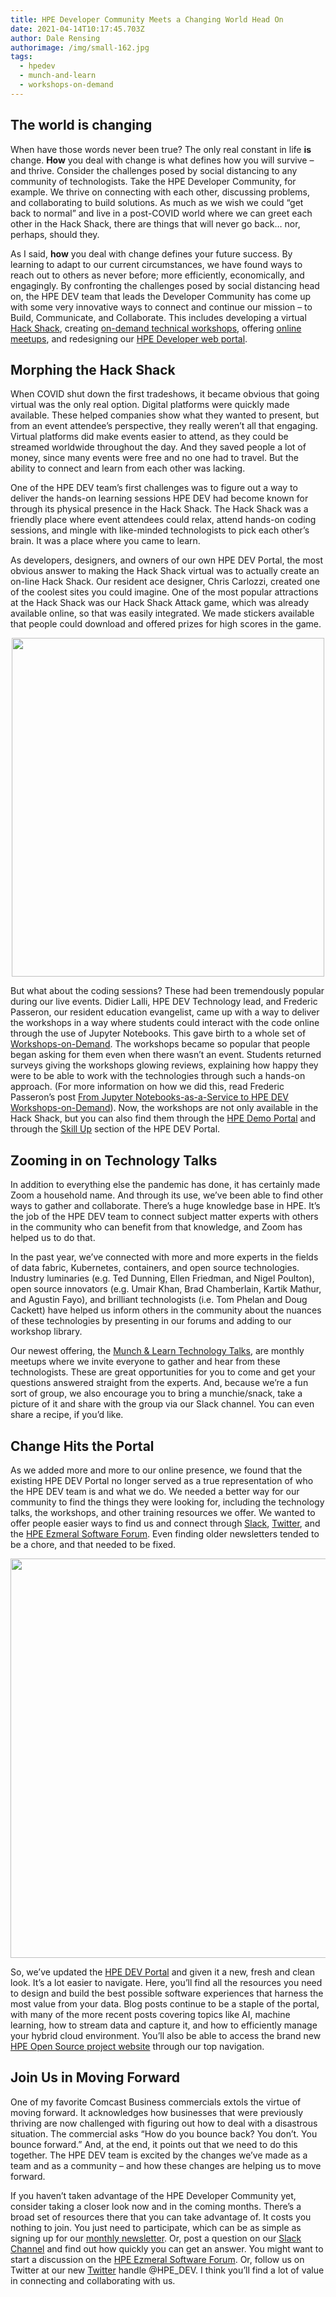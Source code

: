 ```yaml
---
title: HPE Developer Community Meets a Changing World Head On
date: 2021-04-14T10:17:45.703Z
author: Dale Rensing
authorimage: /img/small-162.jpg
tags:
  - hpedev
  - munch-and-learn
  - workshops-on-demand
---
```

## The world is changing

When have those words never been true? The only real constant in life **is** change. **How** you deal with change is what defines how you will survive – and thrive. Consider the challenges posed by social distancing to any community of technologists. Take the HPE Developer Community, for example. We thrive on connecting with each other, discussing problems, and collaborating to build solutions. As much as we wish we could “get back to normal” and live in a post-COVID world where we can greet each other in the Hack Shack, there are things that will never go back… nor, perhaps, should they. 

As I said, **how** you deal with change defines your future success. By learning to adapt to our current circumstances, we have found ways to reach out to others as never before; more efficiently, economically, and engagingly. By confronting the challenges posed by social distancing head on, the HPE DEV team that leads the Developer Community has come up with some very innovative ways to connect and continue our mission – to Build, Communicate, and Collaborate. This includes developing a virtual [Hack Shack](https://hackshack.hpedev.io/), creating [on-demand technical workshops](https://hackshack.hpedev.io/workshops), offering [online meetups](https://developer.hpe.com/campaign/munch-and-learn), and redesigning our [HPE Developer web portal](https://developer.hpe.com/).

## Morphing the Hack Shack

When COVID shut down the first tradeshows, it became obvious that going virtual was the only real option. Digital platforms were quickly made available. These helped companies show what they wanted to present, but from an event attendee’s perspective, they really weren’t all that engaging. Virtual platforms did make events easier to attend, as they could be streamed worldwide throughout the day. And they saved people a lot of money, since many events were free and no one had to travel. But the ability to connect and learn from each other was lacking.

One of the HPE DEV team’s first challenges was to figure out a way to deliver the hands-on learning sessions HPE DEV had become known for through its physical presence in the Hack Shack. The Hack Shack was a friendly place where event attendees could relax, attend hands-on coding sessions, and mingle with like-minded technologists to pick each other’s brain. It was a place where you came to learn.

As developers, designers, and owners of our own HPE DEV Portal, the most obvious answer to making the Hack Shack virtual was to actually create an on-line Hack Shack. Our resident ace designer, Chris Carlozzi, created one of the coolest sites you could imagine. One of the most popular attractions at the Hack Shack was our Hack Shack Attack game, which was already available online, so that was easily integrated. We made stickers available that people could download and offered prizes for high scores in the game.

<center><img src="/img/hpedev-world-is-changing-image1-small.png" height="542" width="500"></center>

But what about the coding sessions? These had been tremendously popular during our live events. Didier Lalli, HPE DEV Technology lead, and Frederic Passeron, our resident education evangelist, came up with a way to deliver the workshops in a way where students could interact with the code online through the use of Jupyter Notebooks. This gave birth to a whole set of [Workshops-on-Demand](https://hackshack.hpedev.io/workshops). The workshops became so popular that people began asking for them even when there wasn’t an event. Students returned surveys giving the workshops glowing reviews, explaining how happy they were to be able to work with the technologies through such a hands-on approach. (For more information on how we did this, read Frederic Passeron’s post [From Jupyter Notebooks-as-a-Service to HPE DEV Workshops-on-Demand](https://developer.hpe.com/blog/2021-04-12-from-jupyter-notebooks-as-a-service-to-hpe-dev-workshops-on-demand/)). Now, the workshops are not only available in the Hack Shack, but you can also find them through the [HPE Demo Portal](https://hpedemoportal.ext.hpe.com/login) and through the [Skill Up](https://developer.hpe.com/skillup/) section of the HPE DEV Portal. 

## Zooming in on Technology Talks

In addition to everything else the pandemic has done, it has certainly made Zoom a household name. And through its use, we’ve been able to find other ways to gather and collaborate. There’s a huge knowledge base in HPE. It’s the job of the HPE DEV team to connect subject matter experts with others in the community who can benefit from that knowledge, and Zoom has helped us to do that.

In the past year, we’ve connected with more and more experts in the fields of data fabric, Kubernetes, containers, and open source technologies. Industry luminaries (e.g. Ted Dunning, Ellen Friedman, and Nigel Poulton), open source innovators (e.g. Umair Khan, Brad Chamberlain, Kartik Mathur, and Agustin Fayo), and brilliant technologists (i.e. Tom Phelan and Doug Cackett) have helped us inform others in the community about the nuances of these technologies by presenting in our forums and adding to our workshop library.

Our newest offering, the [Munch & Learn Technology Talks](https://developer.hpe.com/blog/munch-and-learn), are monthly meetups where we invite everyone to gather and hear from these technologists. These are great opportunities for you to come and get your questions answered straight from the experts. And, because we’re a fun sort of group, we also encourage you to bring a munchie/snack, take a picture of it and share with the group via our Slack channel. You can even share a recipe, if you’d like.

## Change Hits the Portal

As we added more and more to our online presence, we found that the existing HPE DEV Portal no longer served as a true representation of who the HPE DEV team is and what we do. We needed a better way for our community to find the things they were looking for, including the technology talks, the workshops, and other training resources we offer. We wanted to offer people easier ways to find us and connect through [Slack](https://slack.hpedev.io/), [Twitter](https://twitter.com/HPE_DevCom), and the [HPE Ezmeral Software Forum](https://community.hpe.com/t5/HPE-Ezmeral-Software-platform/bd-p/ezmeral-software-platform). Even finding older newsletters tended to be a chore, and that needed to be fixed.

<center><img src="/img/hpedev-world-is-changing-v2-portal-reveal-982x639.jpg" width="982" height="639" ></center>

So, we’ve updated the [HPE DEV Portal](https://developer.hpe.com) and given it a new, fresh and clean look. It’s a lot easier to navigate. Here, you’ll find all the resources you need to design and build the best possible software experiences that harness the most value from your data. Blog posts continue to be a staple of the portal, with many of the more recent posts covering topics like AI, machine learning, how to stream data and capture it, and how to efficiently manage your hybrid cloud environment. You’ll also be able to access the brand new [HPE Open Source project website](https://www.hpe.com/us/en/open-source.html) through our top navigation.

## Join Us in Moving Forward

One of my favorite Comcast Business commercials extols the virtue of moving forward. It acknowledges how businesses that were previously thriving are now challenged with figuring out how to deal with a disastrous situation. The commercial asks “How do you bounce back? You don’t. You bounce forward.” And, at the end, it points out that we need to do this together. The HPE DEV team is excited by the changes we’ve made as a team and as a community – and how these changes are helping us to move forward. 

If you haven’t taken advantage of the HPE Developer Community yet, consider taking a closer look now and in the coming months. There’s a broad set of resources there that you can take advantage of. It costs you nothing to join. You just need to participate, which can be as simple as signing up for our [monthly newsletter](https://developer.hpe.com/newsletter-signup). Or, post a question on our [Slack Channel](https://slack.hpedev.io/) and find out how quickly you can get an answer. You might want to start a discussion on the [HPE Ezmeral Software Forum](https://community.hpe.com/t5/HPE-Ezmeral-Software-platform/bd-p/ezmeral-software-platform). Or, follow us on Twitter at our new [Twitter](https://twitter.com/HPE_DevCom) handle @HPE_DEV. I think you’ll find a lot of value in connecting and collaborating with us.